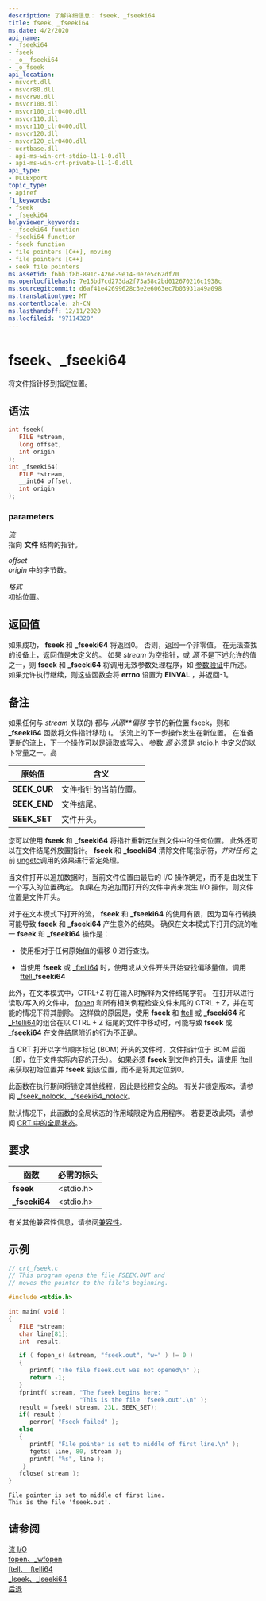```yaml
---
description: 了解详细信息： fseek、_fseeki64
title: fseek、_fseeki64
ms.date: 4/2/2020
api_name:
- _fseeki64
- fseek
- _o__fseeki64
- _o_fseek
api_location:
- msvcrt.dll
- msvcr80.dll
- msvcr90.dll
- msvcr100.dll
- msvcr100_clr0400.dll
- msvcr110.dll
- msvcr110_clr0400.dll
- msvcr120.dll
- msvcr120_clr0400.dll
- ucrtbase.dll
- api-ms-win-crt-stdio-l1-1-0.dll
- api-ms-win-crt-private-l1-1-0.dll
api_type:
- DLLExport
topic_type:
- apiref
f1_keywords:
- fseek
- _fseeki64
helpviewer_keywords:
- _fseeki64 function
- fseeki64 function
- fseek function
- file pointers [C++], moving
- file pointers [C++]
- seek file pointers
ms.assetid: f6bb1f8b-891c-426e-9e14-0e7e5c62df70
ms.openlocfilehash: 7e15bd7cd273da2f73a58c2bd012670216c1938c
ms.sourcegitcommit: d6af41e42699628c3e2e6063ec7b03931a49a098
ms.translationtype: MT
ms.contentlocale: zh-CN
ms.lasthandoff: 12/11/2020
ms.locfileid: "97114320"
---
```

# <a name="fseek-_fseeki64"></a>fseek、_fseeki64

将文件指针移到指定位置。

## <a name="syntax"></a>语法

```C
int fseek(
   FILE *stream,
   long offset,
   int origin
);
int _fseeki64(
   FILE *stream,
   __int64 offset,
   int origin
);
```

### <a name="parameters"></a>parameters

*流*<br/>
指向 **文件** 结构的指针。

*offset*<br/>
*origin* 中的字节数。

*格式*<br/>
初始位置。

## <a name="return-value"></a>返回值

如果成功， **fseek** 和 **_fseeki64** 将返回0。 否则，返回一个非零值。 在无法查找的设备上，返回值是未定义的。 如果 *stream* 为空指针，或 *源* 不是下述允许的值之一，则 **fseek** 和 **_fseeki64** 将调用无效参数处理程序，如 [参数验证](../../c-runtime-library/parameter-validation.md)中所述。 如果允许执行继续，则这些函数会将 **errno** 设置为 **EINVAL** ，并返回-1。

## <a name="remarks"></a>备注

如果任何与 *stream* 关联的) 都与 *从源**偏移* 字节的新位置 fseek，则和 **_fseeki64** 函数将文件指针移动 (。 该流上的下一步操作发生在新位置。 在准备更新的流上，下一个操作可以是读取或写入。 参数 *源* 必须是 stdio.h 中定义的以下常量之一。高

|原始值|含义|
|-|-|
| **SEEK_CUR** | 文件指针的当前位置。 |
| **SEEK_END** | 文件结尾。 |
| **SEEK_SET** | 文件开头。 |

您可以使用 **fseek** 和 **_fseeki64** 将指针重新定位到文件中的任何位置。 此外还可以在文件结尾外放置指针。 **fseek** 和 **_fseeki64** 清除文件尾指示符，*并对任何* 之前 [ungetc](ungetc-ungetwc.md)调用的效果进行否定处理。

当文件打开以追加数据时，当前文件位置由最后的 I/O 操作确定，而不是由发生下一个写入的位置确定。 如果在为追加而打开的文件中尚未发生 I/O 操作，则文件位置是文件开头。

对于在文本模式下打开的流， **fseek** 和 **_fseeki64** 的使用有限，因为回车行转换可能导致 **fseek** 和 **_fseeki64** 产生意外的结果。 确保在文本模式下打开的流的唯一 **fseek** 和 **_fseeki64** 操作是：

- 使用相对于任何原始值的偏移 0 进行查找。

- 当使用 **fseek** 或 [_ftelli64](ftell-ftelli64.md) 时，使用或从文件开头开始查找偏移量值。调用 [ftell](ftell-ftelli64.md)**_fseeki64**

此外，在文本模式中，CTRL+Z 将在输入时解释为文件结尾字符。 在打开以进行读取/写入的文件中， [fopen](fopen-wfopen.md) 和所有相关例程检查文件末尾的 CTRL + Z，并在可能的情况下将其删除。 这样做的原因是，使用 **fseek** 和 [ftell](ftell-ftelli64.md) 或 **_fseeki64** 和 [_Ftelli64](ftell-ftelli64.md)的组合在以 CTRL + Z 结尾的文件中移动时，可能导致 **fseek** 或 **_fseeki64** 在文件结尾附近的行为不正确。

当 CRT 打开以字节顺序标记 (BOM) 开头的文件时，文件指针位于 BOM 后面（即，位于文件实际内容的开头）。 如果必须 **fseek** 到文件的开头，请使用 [ftell](ftell-ftelli64.md) 来获取初始位置并 **fseek** 到该位置，而不是将其定位到0。

此函数在执行期间将锁定其他线程，因此是线程安全的。 有关非锁定版本，请参阅 [_fseek_nolock、_fseeki64_nolock](fseek-nolock-fseeki64-nolock.md)。

默认情况下，此函数的全局状态的作用域限定为应用程序。 若要更改此项，请参阅 [CRT 中的全局状态](../global-state.md)。

## <a name="requirements"></a>要求

|函数|必需的标头|
|--------------|---------------------|
|**fseek**|\<stdio.h>|
|**_fseeki64**|\<stdio.h>|

有关其他兼容性信息，请参阅[兼容性](../../c-runtime-library/compatibility.md)。

## <a name="example"></a>示例

```C
// crt_fseek.c
// This program opens the file FSEEK.OUT and
// moves the pointer to the file's beginning.

#include <stdio.h>

int main( void )
{
   FILE *stream;
   char line[81];
   int  result;

   if ( fopen_s( &stream, "fseek.out", "w+" ) != 0 )
   {
      printf( "The file fseek.out was not opened\n" );
      return -1;
   }
   fprintf( stream, "The fseek begins here: "
                    "This is the file 'fseek.out'.\n" );
   result = fseek( stream, 23L, SEEK_SET);
   if( result )
      perror( "Fseek failed" );
   else
   {
      printf( "File pointer is set to middle of first line.\n" );
      fgets( line, 80, stream );
      printf( "%s", line );
    }
   fclose( stream );
}
```

```Output
File pointer is set to middle of first line.
This is the file 'fseek.out'.
```

## <a name="see-also"></a>请参阅

[流 I/O](../../c-runtime-library/stream-i-o.md)<br/>
[fopen、_wfopen](fopen-wfopen.md)<br/>
[ftell、_ftelli64](ftell-ftelli64.md)<br/>
[_lseek、_lseeki64](lseek-lseeki64.md)<br/>
[后退](rewind.md)<br/>
